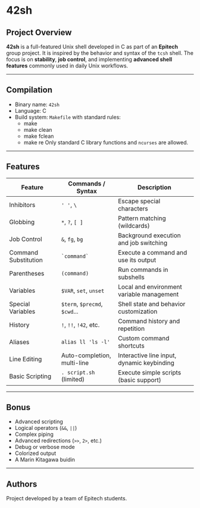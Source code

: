 # 42sh

## Project Overview

**42sh** is a full-featured Unix shell developed in C as part of an **Epitech** group project. It is inspired by the behavior and syntax of the `tcsh` shell. The focus is on **stability**, **job control**, and implementing **advanced shell features** commonly used in daily Unix workflows.

---

## Compilation

- Binary name: `42sh`
- Language: C
- Build system: `Makefile` with standard rules:
    - make
    - make clean
    - make fclean
    - make re
Only standard C library functions and `ncurses` are allowed.

---

## Features

| Feature              | Commands / Syntax             | Description                                 |
|----------------------|-------------------------------|---------------------------------------------|
| Inhibitors           | `' '`, `\`                    | Escape special characters                   |
| Globbing             | `*`, `?`, `[ ]`               | Pattern matching (wildcards)                |
| Job Control          | `&`, `fg`, `bg`               | Background execution and job switching      |
| Command Substitution | `` `command` ``               | Execute a command and use its output        |
| Parentheses          | `(command)`                   | Run commands in subshells                   |
| Variables            | `$VAR`, `set`, `unset`        | Local and environment variable management   |
| Special Variables    | `$term`, `$precmd`, `$cwd`... | Shell state and behavior customization      |
| History              | `!`, `!!`, `!42`, etc.        | Command history and repetition              |
| Aliases              | `alias ll 'ls -l'`            | Custom command shortcuts                    |
| Line Editing         | Auto-completion, multi-line   | Interactive line input, dynamic keybinding  |
| Basic Scripting      | `. script.sh` (limited)       | Execute simple scripts (basic support)      |

---

## Bonus

- Advanced scripting
- Logical operators (`&&`, `||`)
- Complex piping
- Advanced redirections (`>>`, `2>`, etc.)
- Debug or verbose mode
- Colorized output
- A Marin Kitagawa buidin

---

## Authors

Project developed by a team of Epitech students.
